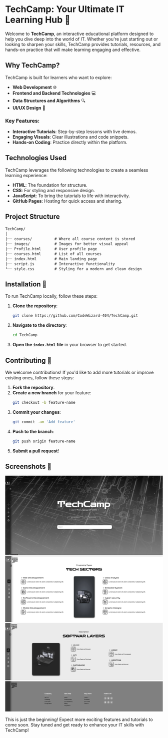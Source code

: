 # **TechCamp: Your Ultimate IT Learning Hub** 🚀


Welcome to **TechCamp**, an interactive educational platform designed to help you dive deep into the world of IT. Whether you're just starting out or looking to sharpen your skills, TechCamp provides tutorials, resources, and hands-on practice that will make learning engaging and effective.

## **Why TechCamp?**

TechCamp is built for learners who want to explore:
- **Web Development** 🌐
- **Frontend and Backend Technologies** 💻
- **Data Structures and Algorithms** 🔍
- **UI/UX Design** 🎨

### **Key Features**:
- **Interactive Tutorials**: Step-by-step lessons with live demos.
- **Engaging Visuals**: Clear illustrations and code snippets.
- **Hands-on Coding**: Practice directly within the platform.

## **Technologies Used**

TechCamp leverages the following technologies to create a seamless learning experience:
- **HTML**: The foundation for structure.
- **CSS**: For styling and responsive design.
- **JavaScript**: To bring the tutorials to life with interactivity.
- **GitHub Pages**: Hosting for quick access and sharing.

## **Project Structure**
```plaintext
TechCamp/
│
├── courses/          # Where all course content is stored
├── images/           # Images for better visual appeal
├── Profile.html      # User profile page
├── courses.html      # List of all courses
├── index.html        # Main landing page
├── script.js         # Interactive functionality
└── style.css         # Styling for a modern and clean design
```

## **Installation** 🚀

To run TechCamp locally, follow these steps:

1. **Clone the repository**:
   ```bash
   git clone https://github.com/CodeWizard-404/TechCamp.git
   ```

2. **Navigate to the directory**:
   ```bash
   cd TechCamp
   ```

3. **Open the `index.html` file** in your browser to get started.

## **Contributing** 🤝

We welcome contributions! If you'd like to add more tutorials or improve existing ones, follow these steps:

1. **Fork the repository**.
2. **Create a new branch** for your feature:
   ```bash
   git checkout -b feature-name
   ```
3. **Commit your changes**:
   ```bash
   git commit -am 'Add feature'
   ```
4. **Push to the branch**:
   ```bash
   git push origin feature-name
   ```
5. **Submit a pull request**!

## **Screenshots** 📸

![TechCamp](images/home0.png)
![TechCamp](images/home1.png)
![TechCamp](images/home2.png)
![TechCamp](images/home3.png)

This is just the beginning! Expect more exciting features and tutorials to come soon. Stay tuned and get ready to enhance your IT skills with TechCamp!
